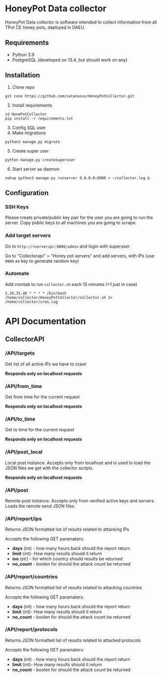 # HoneyPot Data collector

HoneyPot Data collector is software intended to collect information from all TPot CE honey pots, deployed in DAEU.

## Requirements

 - Python 3.9
 - PostgreSQL (developed on 13.4, but should work on any)

## Installation

1. Clone repo

``
git cone https://github.com/satanasov/HoneyPotCollector.git
``

2. Install requirements

```
cd HonePotCollector 
pip install -r requirements.txt
```

3. Config SQL user
4. Make migrations
```
python3 manage.py migrate
```

5. Create super user
```
python manage.py createsuperuser
```
6. Start server as daemon
```
nohup python3 manage.py runserver 0.0.0.0:8000 > ~/collector.log &
```

## Configuration

### SSH Keys

Please create private/public key pair for the user you are going to run the server. Copy public keys to all machines you are going to scrape.

### Add target servers

Go to `http://<serverip>:8000/admin` and login with superuser. 

Go to "Collectorapi" > "Honey pot servers" and add servers, with IPs (use `0000` as key to generate random key)

### Automate

Add crontab to run `collector.sh` each 15 minutes (+1 just in case)

```
1,16,31,46 * * * * /bin/bash /home/collector/HoneyPotCollector/collector.sh 1> /home/collector/cron.log
```

# API Documentation

## CollectorAPI

### /API/targets

Get list of all active IPs we have to crawl

**Responds only on localhost requests**

### /API/from_time

Get from time for the current request

**Responds only on localhost requests**

### /API/to_time

Get to time for the current request

**Responds only on localhost requests**

### /API/post_local

Local post instance. Accepts only from localhost and is used to load the JSON files we get with the collector scripts.

**Responds only on localhost requests**

### /API/post

Remote post instance. Accepts only from verified active keys and servers. Loads the remote send JSON files.

### /API/report/ips

Returns JSON formatted list of results related to attacking IPs

Accepts the following GET paramaters:
    
- **days** (int) - how many hours back should the report return
- **limit** (int)- How many results should it return
- **iso** (str) - for which country should results be returned
- **no_count** - boolen for should the attack count be returned

### /API/report/countries

Returns JSON formatted list of results related to attacking countries

Accepts the following GET paramaters:
    
- **days** (int) - how many hours back should the report return
- **limit** (int)- How many results should it return
- **no_count** - boolen for should the attack count be returned

### /API/report/protocols

Returns JSON formatted list of results related to attacked protocols

Accepts the following GET paramaters:
    
- **days** (int) - how many hours back should the report return
- **limit** (int)- How many results should it return
- **no_count** - boolen for should the attack count be returned